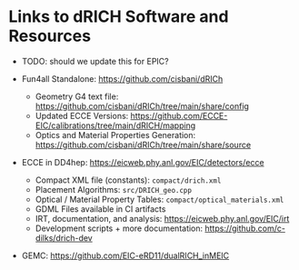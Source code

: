# Links to dRICH Software and Resources

- TODO: should we update this for EPIC?

- Fun4all Standalone: <https://github.com/cisbani/dRICh>
  - Geometry G4 text file: <https://github.com/cisbani/dRICh/tree/main/share/config>
  - Updated ECCE Versions: <https://github.com/ECCE-EIC/calibrations/tree/main/dRICH/mapping>
  - Optics and Material Properties Generation: <https://github.com/cisbani/dRICh/tree/main/share/source>

- ECCE in DD4hep: <https://eicweb.phy.anl.gov/EIC/detectors/ecce>
  - Compact XML file (constants): `compact/drich.xml`
  - Placement Algorithms: `src/DRICH_geo.cpp`
  - Optical / Material Property Tables: `compact/optical_materials.xml`
  - GDML Files available in CI artifacts
  - IRT, documentation, and analysis: <https://eicweb.phy.anl.gov/EIC/irt>
  - Development scripts + more documentation: <https://github.com/c-dilks/drich-dev>

- GEMC: <https://github.com/EIC-eRD11/dualRICH_inMEIC>
